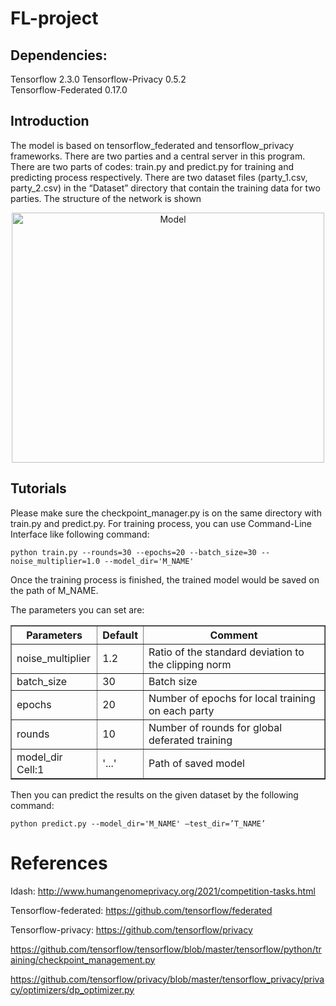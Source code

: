 # FL-project

## Dependencies:
Tensorflow 2.3.0 
Tensorflow-Privacy 0.5.2  
Tensorflow-Federated 0.17.0

## Introduction
The model is based on tensorflow_federated and tensorflow_privacy frameworks. There are two parties and a central server in this program. There are two parts of codes: train.py and predict.py for training and predicting process respectively. There are two dataset files (party_1.csv, party_2.csv) in the “Dataset” directory that contain the training data for two parties. The structure of the network is shown

<!--- ![LSTM2](https://user-images.githubusercontent.com/111822855/188915049-a88f1249-fdc5-41e9-a7f0-31d0ce32ec81.png) -->

<div align="center">
<img src="https://user-images.githubusercontent.com/111822855/188915049-a88f1249-fdc5-41e9-a7f0-31d0ce32ec81.png" width="500" height="400" alt="Model"/><br/>
</div>


## Tutorials
Please make sure the checkpoint_manager.py is on the same directory with train.py and predict.py.
For training process, you can use Command-Line Interface like following command:

```
python train.py --rounds=30 --epochs=20 --batch_size=30 --noise_multiplier=1.0 --model_dir='M_NAME'
```
Once the training process is finished, the trained model would be saved on the path of M_NAME.

The parameters you can set are:


<div align="center">

<table id="tfhover" class="tftable" border="1">
<tr><th>Parameters</th><th>Default</th><th>Comment</th></tr>
<tr><td>noise_multiplier</td><td>1.2</td><td>Ratio of the standard deviation to the clipping norm</td></tr>
<tr><td>batch_size</td><td>30</td><td>Batch size</td></tr>
<tr><td>epochs</td><td>20</td><td>Number of epochs for local training on each party</td></tr>
<tr><td>rounds</td><td>10</td><td>Number of rounds for global deferated training</td></tr>
<tr><td>model_dir Cell:1</td><td>'...'</td><td>Path of saved model</td></tr>
</table>
</div>

Then you can predict the results on the given dataset by the following command:
```
python predict.py --model_dir='M_NAME' –test_dir=’T_NAME’
```

# References
Idash: http://www.humangenomeprivacy.org/2021/competition-tasks.html

Tensorflow-federated: https://github.com/tensorflow/federated

Tensorflow-privacy: https://github.com/tensorflow/privacy

https://github.com/tensorflow/tensorflow/blob/master/tensorflow/python/training/checkpoint_management.py

https://github.com/tensorflow/privacy/blob/master/tensorflow_privacy/privacy/optimizers/dp_optimizer.py


